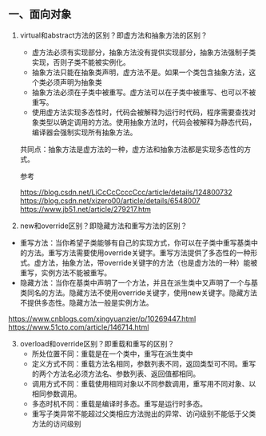 

## 一、面向对象

1. virtual和abstract方法的区别？即虚方法和抽象方法的区别？

   + 虚方法必须有实现部分，抽象方法没有提供实现部分，抽象方法强制子类实现，否则子类不能被实例化。
   + 抽象方法只能在抽象类声明，虚方法不是。如果一个类包含抽象方法，这个类必须声明为抽象类
   + 抽象方法必须在子类中被重写。虚方法可以在子类中被重写、也可以不被重写。
   + 使用虚方法实现多态性时，代码会被解释为运行时代码，程序需要查找对象类型以确定调用的方法。使用抽象方法时，代码会被解释为静态代码，编译器会强制实现所有抽象方法。

   共同点：抽象方法是虚方法的一种，虚方法和抽象方法都是实现多态性的方式。

   参考

   https://blog.csdn.net/LiCcCcCcccCcc/article/details/124800732
   https://blog.csdn.net/xizero00/article/details/6548007
   https://www.jb51.net/article/279217.htm

2. new和override区别？即隐藏方法和重写方法的区别？

+ 重写方法：当你希望子类能够有自己的实现方式，你可以在子类中重写基类中的方法。重写方法需要使用override关键字。重写方法提供了多态性的一种形式。虚方法，抽象方法，带override关键字的方法（也是虚方法的一种）能被重写，实例方法不能被重写。
+ 隐藏方法：当你在基类中声明了一个方法，并且在派生类中又声明了一个与基类同名的方法。隐藏方法不使用override关键字，使用new关键字。隐藏方法不提供多态性。隐藏方法一般是实例方法。

https://www.cnblogs.com/xingyuanzier/p/10269447.html
https://www.51cto.com/article/146714.html

3. overload和override区别？即重载和重写的区别？
   + 所处位置不同：重载是在一个类中，重写在派生类中
   + 定义方式不同：重载方法名相同，参数列表不同，返回类型可不同。重写的两个方法名必须方法名、参数列表、返回值都相同。
   + 调用方式不同：重载使用相同对象以不同参数调用，重写用不同对象、以相同参数调用。
   + 多态时机不同：重载是编译时多态。重写是运行时多态。
   + 重写子类异常不能超过父类相应方法抛出的异常、访问级别不能低于父类方法的访问级别